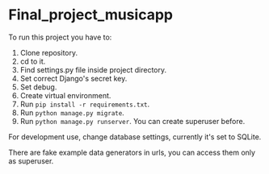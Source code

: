 # Final_project_musicapp

To run this project you have to:
1. Clone repository.
2. cd to it.
3. Find settings.py file inside project directory.
4. Set correct Django's secret key.
5. Set debug.
3. Create virtual environment.
4. Run `pip install -r requirements.txt`.
6. Run `python manage.py migrate`.
7. Run `python manage.py runserver`. You can create superuser before.

For development use, change database settings, currently it's set to SQLite.

There are fake example data generators in urls, you can access them only as superuser.
